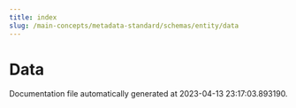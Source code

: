 ```yaml
---
title: index
slug: /main-concepts/metadata-standard/schemas/entity/data
---
```


# Data

Documentation file automatically generated at 2023-04-13 23:17:03.893190.
